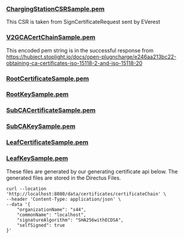 ### [ChargingStationCSRSample.pem](ChargingStationCSRSample.pem)

This CSR is taken from SignCertificateRequest sent by EVerest

### [V2GCACertChainSample.pem](V2GCACertChainSample.pem)

This encoded pem string is in the successful response from https://hubject.stoplight.io/docs/open-plugncharge/e246aa213bc22-obtaining-ca-certificates-iso-15118-2-and-iso-15118-20

### [RootCertificateSample.pem](RootCertificateSample.pem)

### [RootKeySample.pem](RootKeySample.pem)

### [SubCACertificateSample.pem](SubCACertificateSample.pem)

### [SubCAKeySample.pem](SubCAKeySample.pem)

### [LeafCertificateSample.pem](LeafCertificateSample.pem)

### [LeafKeySample.pem](LeafKeySample.pem)

These files are generated by our generating certificate api below. The generated files are stored in the Directus Files.

```
curl --location 'http://localhost:8080/data/certificates/certificateChain' \
--header 'Content-Type: application/json' \
--data '{
    "organizationName": "s44",
    "commonName": "localhost",
    "signatureAlgorithm": "SHA256withECDSA",
    "selfSigned": true
}'
```
